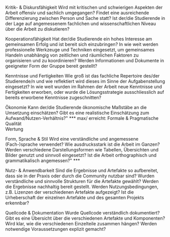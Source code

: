 



Kritik- & Diskursfähigkeit
Wird mit kritischen und schwierigen Aspekten der Arbeit offensiv und sachlich umgegangen? Findet eine ausreichende Differenzierung zwischen Person und Sache statt? Ist der/die Studierende in der Lage auf angemessenem fachlichen und wissenschaftlichen Niveau über die Arbeit zu diskutieren?

Kooperationsfähigkeit
Hat der/die Studierende ein hohes Interesse am gemeinsamen Erfolg und ist bereit sich einzubringen? In wie weit werden professionelle Werkzeuge und Techniken eingesetzt, um gemeinsames Handeln unabhängig von zeitlichen und räumlichen Faktoren zu organisieren und zu koordinieren? Werden Informationen und Dokumente in geeigneter Form der Gruppe bereit gestellt?

Kenntnisse und Fertigkeiten
Wie groß ist das fachliche Repertoire des/der Studierende/n und wie reflektiert wird dieses im Sinne der Aufgabenstellung eingesetzt? In wie weit wurden im Rahmen der Arbeit neue Kenntnisse und Fertigkeiten erworben, oder wurde die Lösungsstrategie ausschliesslich auf bereits erworbene Kenntnisse zugeschnitten?

Ökonomie
Kann der/die Studierende ökonomische Maßstäbe an die Umsetzung einschätzen? Gibt es eine realistische Einschätzung zum Aufwand/Nutzen-Verhältnis?"		***
		max/ erreicht:
Formale & Pragmatische Qualität		
		Wertung

Form, Sprache & Stil
Wird eine verständliche und angemessene (Fach-)sprache verwendet? Wie ausdrucksstark ist die Arbeit im Ganzen? Werden verschiedene Darstellungsformen wie Tabellen, Übersichten und Bilder genutzt und sinnvoll eingesetzt? Ist die Arbeit orthographisch und grammatikalisch angemessen?"		***

Nutz- & Anwendbarkeit
Sind die Ergebnisse und Artefakte so aufbereitet, dass sie in der Praxis oder durch die Community nutzbar sind? Wurden verständliche und sinnvolle Strukturen für die Artefakte gewählt? Werden die Ergebnisse nachhaltig bereit gestellt. Werden Nutzungsbedingungen, z.B. Lizenzen der verschiedenen Artefakte aufgezeigt? Ist die Urheberschaft der einzelnen Artefakte und des gesamten Projekts erkennbar?

Quellcode & Dokumentation
Wurde Quellcode verständlich dokumentiert? Gibt es eine Übersicht über die verschiedenen Artefakte und Komponenten? Wird klar, wie die verschiedenen Einzelteile zusammen hängen? Werden notwendige Voraussetzungen explizit gemacht?